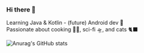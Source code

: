 ### Hi there 👋

Learning Java & Kotlin - (future) Android dev 📱<br>
Passionate about cooking 🍜🥞, sci-fi 🛸, and cats 🐈‍⬛ 

![Anurag's GitHub stats](https://github-readme-stats.vercel.app/api?username=Emilie-Plk&show_icons=true&theme=dracula)
